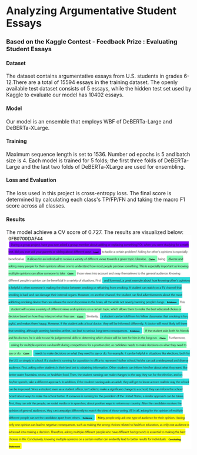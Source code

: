 # Analyzing Argumentative Student Essays

### Based on the Kaggle Contest - Feedback Prize : Evaluating Student Essays

#### Dataset
The dataset contains argumentative essays from U.S. students in grades 6-12.There are a total of 15594 essays in the training dataset. The openly available test dataset consists of 5 essays, while the hidden test set used by Kaggle to evaluate our model has 10402 essays.

#### Model
Our model is an ensemble that employs WBF of DeBERTa-Large and DeBERTa-XLarge.

#### Training
Maximum sequence length is set to 1536. Number od epochs is 5 and batch size is 4. Each model is trained for 5 folds; the first three folds of DeBERTa-Large and the last two folds of DeBERTa-XLarge are used for ensembling.

#### Loss and Evaluation
The loss used in this project is cross-entropy loss. The final score is determined by calculating each class's TP/FP/FN and taking the macro F1 score across all classes.

#### Results
The model achieve a CV score of 0.727. The results are visualized below:
![](https://github.com/a-sanjana/nlp-essay-analysis/blob/main/result_1.jpeg)
![](https://github.com/a-sanjana/nlp-essay-analysis/blob/main/result_2.jpeg)
